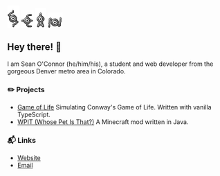 ![](https://github.com/PokeAPI/sprites/blob/master/sprites/pokemon/versions/generation-v/black-white/animated/201-s.gif?raw=true) ![](https://github.com/PokeAPI/sprites/blob/master/sprites/pokemon/versions/generation-v/black-white/animated/201-e.gif?raw=true) ![](https://github.com/PokeAPI/sprites/blob/master/sprites/pokemon/versions/generation-v/black-white/animated/201-a.gif?raw=true) ![](https://github.com/PokeAPI/sprites/blob/master/sprites/pokemon/versions/generation-v/black-white/animated/201-n.gif?raw=true)

## Hey there! 👋

I am Sean O'Connor (he/him/his), a student and web developer from the gorgeous Denver metro area in Colorado.

### ✏️ Projects

- [Game of Life](https://github.com/seaneoo/game-of-life) Simulating Conway's Game of Life. Written with vanilla TypeScript.
- [WPIT (Whose Pet Is That?)](https://github.com/seaneoo/wpit) A Minecraft mod written in Java.

### 📬 Links

- [Website](https://seano.dev/)
- [Email](mailto:seanodev1@gmail.com)
